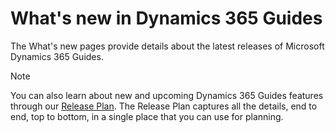 

# What's new in Dynamics 365 Guides

The What's new pages provide details about the latest releases of Microsoft Dynamics 365 Guides. 

> [!NOTE]
> You can also learn about new and upcoming Dynamics 365 Guides features through our 
[Release Plan](https://docs.microsoft.com/en-us/business-applications-release-notes/April19/dynamics365-mixed-reality/microsoft-dynamics365-guides/planned-features). The Release Plan captures all the 
details, end to end, top to bottom, in a single place that you can use for planning. 
